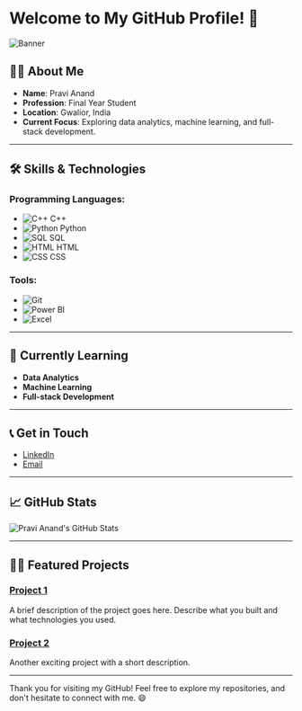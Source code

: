 # Welcome to My GitHub Profile! 👋

![Banner](https://user-images.githubusercontent.com/65373279/148280039-301b677b-74e7-49f8-af75-15e7c9253d74.png)

## 👨‍💻 About Me
- **Name**: Pravi Anand
- **Profession**: Final Year Student
- **Location**: Gwalior, India
- **Current Focus**: Exploring data analytics, machine learning, and full-stack development.

---

## 🛠️ Skills & Technologies

### Programming Languages:
- ![C++](https://upload.wikimedia.org/wikipedia/commons/1/18/ISO_C%2B%2B_Logo.svg) C++
- ![Python](https://upload.wikimedia.org/wikipedia/commons/c/c3/Python-logo-notext.svg) Python
- ![SQL](https://upload.wikimedia.org/wikipedia/commons/8/87/Sql_data_base_with_logo.png) SQL
- ![HTML](https://upload.wikimedia.org/wikipedia/commons/6/61/HTML5_logo_and_wordmark.svg) HTML
- ![CSS](https://upload.wikimedia.org/wikipedia/commons/d/d5/CSS3_logo_and_wordmark.svg) CSS

### Tools:
- ![Git](https://img.shields.io/badge/-Git-red)
- ![Power BI](https://upload.wikimedia.org/wikipedia/commons/c/cf/New_Power_BI_Logo.svg)
- ![Excel](https://raw.githubusercontent.com/sempostma/office365-icons/refs/heads/master/png/256/excel.png)

---

## 🌱 Currently Learning
- **Data Analytics**
- **Machine Learning**
- **Full-stack Development**

---

## 📞 Get in Touch
- [LinkedIn](https://www.linkedin.com/in/yourprofile) 
- [Email](mailto:youremail@example.com)

---

## 📈 GitHub Stats

![Pravi Anand's GitHub Stats](https://github-readme-stats.vercel.app/api?username=yourusername&show_icons=true&hide_title=true&count_private=true&theme=radical)

---

## 🧑‍💻 Featured Projects

### [Project 1](https://github.com/yourusername/project1)
A brief description of the project goes here. Describe what you built and what technologies you used.

### [Project 2](https://github.com/yourusername/project2)
Another exciting project with a short description.

---

Thank you for visiting my GitHub! Feel free to explore my repositories, and don't hesitate to connect with me. 😄
